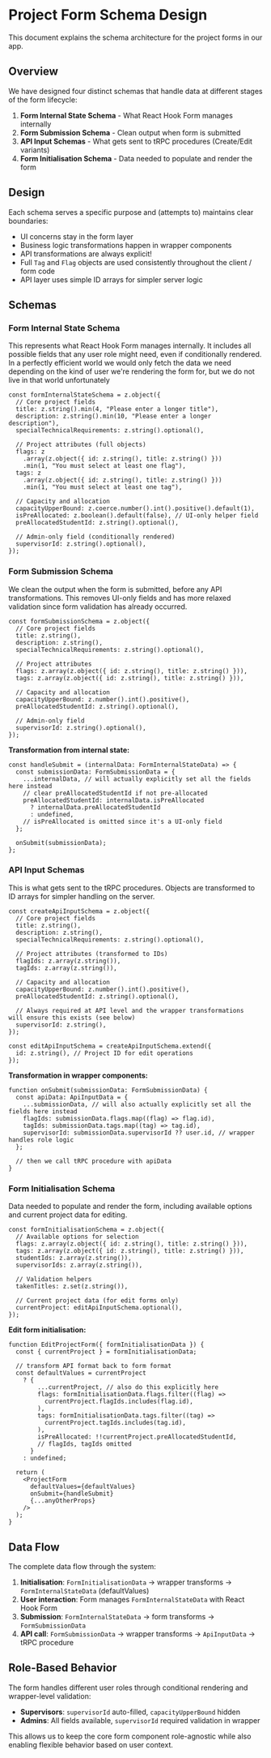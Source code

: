 # Project Form Schema Design

This document explains the schema architecture for the project forms in our app.

## Overview

We have designed four distinct schemas that handle data at different stages of the form lifecycle:

1. **Form Internal State Schema** - What React Hook Form manages internally
2. **Form Submission Schema** - Clean output when form is submitted
3. **API Input Schemas** - What gets sent to tRPC procedures (Create/Edit variants)
4. **Form Initialisation Schema** - Data needed to populate and render the form

## Design

Each schema serves a specific purpose and (attempts to) maintains clear boundaries:

- UI concerns stay in the form layer
- Business logic transformations happen in wrapper components
- API transformations are always explicit!
- Full `Tag` and `Flag` objects are used consistently throughout the client / form code
- API layer uses simple ID arrays for simpler server logic

## Schemas

### Form Internal State Schema

This represents what React Hook Form manages internally. It includes all possible fields that any user role might need, even if conditionally rendered. In a perfectly efficient world we would only fetch the data we need depending on the kind of user we're rendering the form for, but we do not live in that world unfortunately

```tsx
const formInternalStateSchema = z.object({
  // Core project fields
  title: z.string().min(4, "Please enter a longer title"),
  description: z.string().min(10, "Please enter a longer description"),
  specialTechnicalRequirements: z.string().optional(),

  // Project attributes (full objects)
  flags: z
    .array(z.object({ id: z.string(), title: z.string() }))
    .min(1, "You must select at least one flag"),
  tags: z
    .array(z.object({ id: z.string(), title: z.string() }))
    .min(1, "You must select at least one tag"),

  // Capacity and allocation
  capacityUpperBound: z.coerce.number().int().positive().default(1),
  isPreAllocated: z.boolean().default(false), // UI-only helper field
  preAllocatedStudentId: z.string().optional(),

  // Admin-only field (conditionally rendered)
  supervisorId: z.string().optional(),
});
```

### Form Submission Schema

We clean the output when the form is submitted, before any API transformations. This removes UI-only fields and has more relaxed validation since form validation has already occurred.

```tsx
const formSubmissionSchema = z.object({
  // Core project fields
  title: z.string(),
  description: z.string(),
  specialTechnicalRequirements: z.string().optional(),

  // Project attributes
  flags: z.array(z.object({ id: z.string(), title: z.string() })),
  tags: z.array(z.object({ id: z.string(), title: z.string() })),

  // Capacity and allocation
  capacityUpperBound: z.number().int().positive(),
  preAllocatedStudentId: z.string().optional(),

  // Admin-only field
  supervisorId: z.string().optional(),
});
```

**Transformation from internal state:**

```tsx
const handleSubmit = (internalData: FormInternalStateData) => {
  const submissionData: FormSubmissionData = {
    ...internalData, // will actually explicitly set all the fields here instead
    // clear preAllocatedStudentId if not pre-allocated
    preAllocatedStudentId: internalData.isPreAllocated
      ? internalData.preAllocatedStudentId
      : undefined,
    // isPreAllocated is omitted since it's a UI-only field
  };

  onSubmit(submissionData);
};
```

### API Input Schemas

This is what gets sent to the tRPC procedures. Objects are transformed to ID arrays for simpler handling on the server.

```tsx
const createApiInputSchema = z.object({
  // Core project fields
  title: z.string(),
  description: z.string(),
  specialTechnicalRequirements: z.string().optional(),

  // Project attributes (transformed to IDs)
  flagIds: z.array(z.string()),
  tagIds: z.array(z.string()),

  // Capacity and allocation
  capacityUpperBound: z.number().int().positive(),
  preAllocatedStudentId: z.string().optional(),

  // Always required at API level and the wrapper transformations  will ensure this exists (see below)
  supervisorId: z.string(),
});

const editApiInputSchema = createApiInputSchema.extend({
  id: z.string(), // Project ID for edit operations
});
```

**Transformation in wrapper components:**

```tsx
function onSubmit(submissionData: FormSubmissionData) {
  const apiData: ApiInputData = {
    ...submissionData, // will also actually explicitly set all the fields here instead
    flagIds: submissionData.flags.map((flag) => flag.id),
    tagIds: submissionData.tags.map((tag) => tag.id),
    supervisorId: submissionData.supervisorId ?? user.id, // wrapper handles role logic
  };

  // then we call tRPC procedure with apiData
}
```

### Form Initialisation Schema

Data needed to populate and render the form, including available options and current project data for editing.

```tsx
const formInitialisationSchema = z.object({
  // Available options for selection
  flags: z.array(z.object({ id: z.string(), title: z.string() })),
  tags: z.array(z.object({ id: z.string(), title: z.string() })),
  studentIds: z.array(z.string()),
  supervisorIds: z.array(z.string()),

  // Validation helpers
  takenTitles: z.set(z.string()),

  // Current project data (for edit forms only)
  currentProject: editApiInputSchema.optional(),
});
```

**Edit form initialisation:**

```tsx
function EditProjectForm({ formInitialisationData }) {
  const { currentProject } = formInitialisationData;

  // transform API format back to form format
  const defaultValues = currentProject
    ? {
        ...currentProject, // also do this explicitly here
        flags: formInitialisationData.flags.filter((flag) =>
          currentProject.flagIds.includes(flag.id),
        ),
        tags: formInitialisationData.tags.filter((tag) =>
          currentProject.tagIds.includes(tag.id),
        ),
        isPreAllocated: !!currentProject.preAllocatedStudentId,
        // flagIds, tagIds omitted
      }
    : undefined;

  return (
    <ProjectForm
      defaultValues={defaultValues}
      onSubmit={handleSubmit}
      {...anyOtherProps}
    />
  );
}
```

## Data Flow

The complete data flow through the system:

1. **Initialisation**: `FormInitialisationData` -> wrapper transforms -> `FormInternalStateData` (defaultValues)
2. **User interaction**: Form manages `FormInternalStateData` with React Hook Form
3. **Submission**: `FormInternalStateData` -> form transforms -> `FormSubmissionData`
4. **API call**: `FormSubmissionData` -> wrapper transforms -> `ApiInputData` -> tRPC procedure

## Role-Based Behavior

The form handles different user roles through conditional rendering and wrapper-level validation:

- **Supervisors**: `supervisorId` auto-filled, `capacityUpperBound` hidden
- **Admins**: All fields available, `supervisorId` required validation in wrapper

This allows us to keep the core form component role-agnostic while also enabling flexible behavior based on user context.
